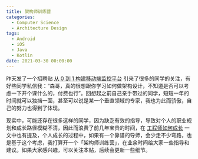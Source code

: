 ```yaml
---
title: 架构师训练营
categories:
  - Computer Science
  - Architecture Design
tags:
  - Android
  - iOS
  - Java
  - Kotlin
date: 2021-03-30 00:00:00
---
```


昨天发了一个招聘贴 [从 0 到 1 构建移动端监控平台](https://johnsonlee.io/2021/03/27/build-an-app-monitoring-platform-from-0-to-1/) 引来了很多的同学的关注，有好些同学私信我：“森哥，真的很想跟你学习如何做架构设计，不知道是否可以考虑一下开个课什么的，付费也行”。回想起之前自己亲手带过的同学，短短一年的时间就可以独挡一面，甚至可以说是某一个垂直领域的专家，我也为此而骄傲，自己的努力也得到了体现。

现实中，可能还存在很多这样的同学，因为缺乏有效的指导，导致对个人的职业规划和成长路径模糊不清，因此而浪费了前几年宝贵的时间，在 [工程师如何成长](https://johnsonlee.io/2020/08/09/engineer-growth/) 一文中也有提及，个人成长的过程中，如果有一个靠谱的导师，会少走不少弯路，也是基于这个考虑，我打算开一个「架构师训练营」，在业余时间给大家一些指导和建议。如果大家感兴趣，可以关注本贴，后续会更新一些细节。
